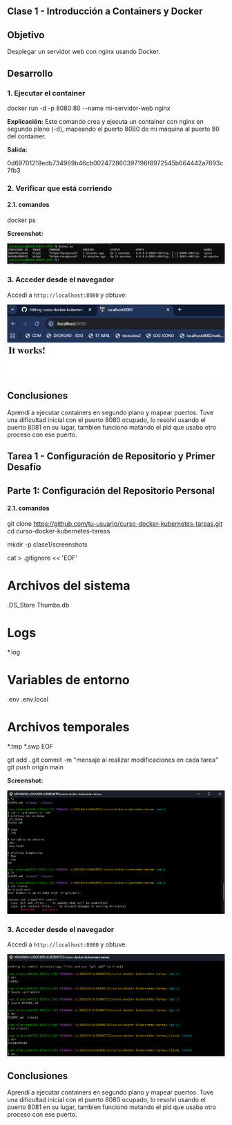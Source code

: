 ## Clase 1 - Introducción a Containers y Docker

## Objetivo

Desplegar un servidor web con nginx usando Docker.

## Desarrollo

### 1. Ejecutar el container

docker run -d -p 8080:80 --name mi-servidor-web nginx


**Explicación:** Este comando crea y ejecuta un container con nginx en segundo plano (-d), mapeando el puerto 8080 de mi máquina al puerto 80 del container.

**Salida:**

0d69701218edb734969b46cb002472860397196f8972545b664442a7693c7fb3


### 2. Verificar que está corriendo
#### 2.1. comandos
docker ps


**Screenshot:**

![Container corriendo](screenshots/nginx_local_host8080web.png)

### 3. Acceder desde el navegador

Accedí a `http://localhost:8080` y obtuve:

![Nginx funcionando](screenshots/nginx_localhost_8080.png)


## Conclusiones

Aprendí a ejecutar containers en segundo plano y mapear puertos. Tuve una dificultad inicial con el puerto 8080 ocupado, lo resolví usando el puerto 8081 en su lugar, tambien funcionó matando el pid que usaba otro proceso con ese puerto.



## Tarea 1 - Configuración de Repositorio y Primer Desafío
## Parte 1: Configuración del Repositorio Personal
#### 2.1. comandos
git clone https://github.com/tu-usuario/curso-docker-kubernetes-tareas.git
cd curso-docker-kubernetes-tareas

mkdir -p clase1/screenshots

cat > .gitignore << 'EOF'
# Archivos del sistema
.DS_Store
Thumbs.db

# Logs
*.log

# Variables de entorno
.env
.env.local

# Archivos temporales
*.tmp
*.swp
EOF

git add .
git commit -m "mensaje al realizar modificaciones en cada tarea"
git push origin main


**Screenshot:**

![Container corriendo](screenshots/comandos_usados2.png)

### 3. Acceder desde el navegador

Accedí a `http://localhost:8080` y obtuve:

![Nginx funcionando](screenshots/image.png)


## Conclusiones

Aprendí a ejecutar containers en segundo plano y mapear puertos. Tuve una dificultad inicial con el puerto 8080 ocupado, lo resolví usando el puerto 8081 en su lugar, tambien funcionó matando el pid que usaba otro proceso con ese puerto.

